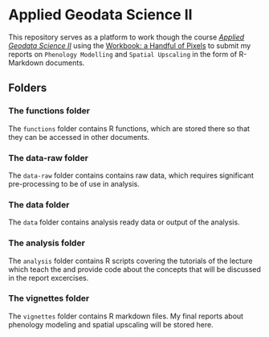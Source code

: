 # Applied Geodata Science II

This repository serves as a platform to work though the course [*Applied Geodata Science II*](https://geco-bern.github.io/agds2_course/) using the [Workbook: a Handful of Pixels](https://geco-bern.github.io/handfull_of_pixels/) to submit my reports on `Phenology Modelling` and `Spatial Upscaling` in the form of R-Markdown documents.

## Folders


### The functions folder

The `functions` folder contains R functions, which are stored there so that they can be accessed
in other documents. 

### The data-raw folder

The `data-raw` folder contains contains raw data, which requires significant
pre-processing to be of use in analysis.

### The data folder

The `data` folder contains analysis ready data or output of the analysis.

### The analysis folder

The `analysis` folder contains R scripts covering the tutorials of the lecture which teach the and provide code about the concepts that will be discussed in the report excercises.

### The vignettes folder

The `vignettes` folder contains R markdown files. My final reports about phenology modeling and spatial upscaling will be stored here. 
